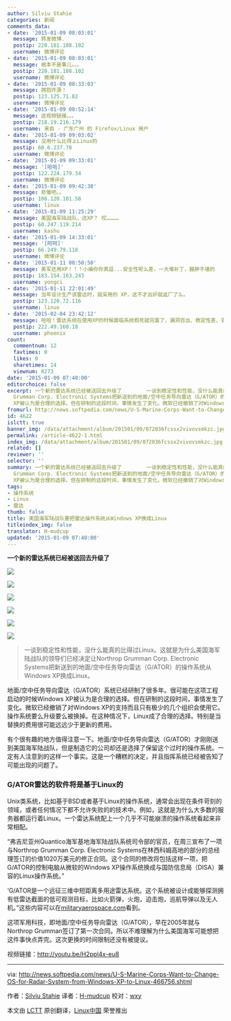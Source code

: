 ```yaml
---
author: Silviu Stahie
categories: 新闻
comments_data:
- date: '2015-01-09 08:03:01'
  message: 转发微博.
  postip: 220.181.108.102
  username: 微博评论
- date: '2015-01-09 08:03:01'
  message: 根本不是事儿。。。
  postip: 220.181.108.102
  username: 微博评论
- date: '2015-01-09 08:33:03'
  message: 拥抱开源！
  postip: 123.125.71.82
  username: 微博评论
- date: '2015-01-09 08:52:14'
  message: 这视频链接。。。
  postip: 218.19.216.179
  username: 来自 - 广东广州 的 Firefox/Linux 用户
- date: '2015-01-09 09:03:02'
  message: 没用什么比得上Linux的
  postip: 60.6.237.78
  username: 微博评论
- date: '2015-01-09 09:33:01'
  message: '[哈哈]'
  postip: 122.224.179.34
  username: 微博评论
- date: '2015-01-09 09:42:38'
  message: 悲催吧。。
  postip: 106.120.101.58
  username: linux
- date: '2015-01-09 11:25:29'
  message: 美国海军陆战队，还XP？ 哎…………
  postip: 60.247.119.214
  username: kashu
- date: '2015-01-09 14:33:01'
  message: '[呵呵]'
  postip: 66.249.79.118
  username: 微博评论
- date: '2015-01-11 08:50:50'
  message: 美军还用XP！！！小编你你真逗...安全性呢么差，一大堆补丁，臃肿不堪的
  postip: 183.154.163.243
  username: yongci
- date: '2015-01-11 22:01:49'
  message: 当年设计生产该雷达时，就采用的 XP，这不才出炉就返厂了么。
  postip: 123.120.72.116
  username: linux
- date: '2015-02-04 23:42:12'
  message: 哈哈！雷达系统在使用XP的时候面临系统假死就完蛋了，漏洞百出、稳定性差、安全性差，用XP作为雷达系统的基
  postip: 222.49.160.18
  username: phoenix
count:
  commentnum: 12
  favtimes: 0
  likes: 0
  sharetimes: 14
  viewnum: 8273
date: '2015-01-09 07:40:00'
editorchoice: false
excerpt: 一个新的雷达系统已经被送回去升级了        一谈到稳定性和性能，没什么能真的比得过Linux。这就是为什么美国海军陆战队的领导们已经决定让Northrop
  Grumman Corp. Electronic Systems把新送到的地面/空中任务导向雷达（G/ATOR）的操作系统从Windows XP换成Linux。  地面/空中任务导向雷达（G/ATOR）系统已经研制了很多年。很可能在这项工程启动的时候Windows
  XP被认为是合理的选择。但在研制的这段时间，事情发生了变化。微软已经撤销了对Windows XP的支持而且只有极少的几个组织会使用它。操作系统要么升级要么被换掉。在这种情况下，L
fromurl: http://news.softpedia.com/news/U-S-Marine-Corps-Want-to-Change-OS-for-Radar-System-from-Windows-XP-to-Linux-466756.shtml
id: 4622
islctt: true
banner_img: /data/attachment/album/201501/09/072036fcssx2vivovsmkzc.jpg
permalink: /article-4622-1.html
index_img: /data/attachment/album/201501/09/072036fcssx2vivovsmkzc.jpg.thumb.jpg
related: []
reviewer: ''
selector: ''
summary: 一个新的雷达系统已经被送回去升级了        一谈到稳定性和性能，没什么能真的比得过Linux。这就是为什么美国海军陆战队的领导们已经决定让Northrop
  Grumman Corp. Electronic Systems把新送到的地面/空中任务导向雷达（G/ATOR）的操作系统从Windows XP换成Linux。  地面/空中任务导向雷达（G/ATOR）系统已经研制了很多年。很可能在这项工程启动的时候Windows
  XP被认为是合理的选择。但在研制的这段时间，事情发生了变化。微软已经撤销了对Windows XP的支持而且只有极少的几个组织会使用它。操作系统要么升级要么被换掉。在这种情况下，L
tags:
- 操作系统
- Linux
- 雷达
thumb: false
title: 美国海军陆战队要把雷达操作系统从Windows XP换成Linux
titleindex_img: false
translator: H-mudcup
updated: '2015-01-09 07:40:00'
---
```


**一个新的雷达系统已经被送回去升级了**


![](/data/attachment/album/201501/09/072036fcssx2vivovsmkzc.jpg)


![](/data/attachment/album/201501/09/072037y747zfc7iad4b4i4.jpg)


![](/data/attachment/album/201501/09/072038cb3zaepfwndzbavt.jpg)


![](/data/attachment/album/201501/09/072039tbobo5896oetroth.jpg)


![](/data/attachment/album/201501/09/072040ylp5upfvpe0p33fx.jpg)


![](/data/attachment/album/201501/09/072041b86aurzrzv3fu1vf.jpg)



> 
> 一谈到稳定性和性能，没什么能真的比得过Linux。这就是为什么美国海军陆战队的领导们已经决定让Northrop Grumman Corp. Electronic Systems把新送到的地面/空中任务导向雷达（G/ATOR）的操作系统从Windows XP换成Linux。
> 
> 
> 


地面/空中任务导向雷达（G/ATOR）系统已经研制了很多年。很可能在这项工程启动的时候Windows XP被认为是合理的选择。但在研制的这段时间，事情发生了变化。微软已经撤销了对Windows XP的支持而且只有极少的几个组织会使用它。操作系统要么升级要么被换掉。在这种情况下，Linux成了合理的选择。特别是当替换的费用很可能远远少于更新的费用。


有个很有趣的地方值得注意一下。地面/空中任务导向雷达（G/ATOR）才刚刚送到美国海军陆战队，但是制造它的公司却还是选择了保留这个过时的操作系统。一定有人注意到的这样一个事实。这是一个糟糕的决定，并且指挥系统已经被告知了可能出现的问题了。


### G/ATOR雷达的软件将是基于Linux的


Unix类系统，比如基于BSD或者基于Linux的操作系统，通常会出现在条件苛刻的领域，或者任何情况下都不允许失败的的技术中。例如，这就是为什么大多数的服务器都运行着Linux。一个雷达系统配上一个几乎不可能崩溃的操作系统看起来非常相配。


“弗吉尼亚州Quantico海军基地海军陆战队系统司令部的官员，在周三宣布了一项与Northrop Grumman Corp. Electronic Systems在林西科姆高地的部分的总经理签订的价值1020万美元的修正合同。这个合同的修改将包括这样一项，把G/ATOR的控制电脑从微软的Windows XP操作系统换成与国防信息局（DISA）兼容的Linux操作系统。”


‘G/ATOR是一个远征三维中短距离多用途雷达系统。这个系统被设计成能够探测拥有低雷达截面的低可观测目标，比如火箭弹，火炮，迫击炮，巡航导弹以及无人机。”这些内容可以在[militaryaerospace.com](http://www.militaryaerospace.com/articles/2014/12/gator-linux-software.html)看到。


这项军用科技，即地面/空中任务导向雷达（G/ATOR），早在2005年就与Northrop Grumman签订了第一次合同。所以不难理解为什么美国海军可能想把这件事快点弄完。这次更换的时间限制还没有被提议。


视频链接：<http://youtu.be/H2ppl4x-eu8>




---


via: <http://news.softpedia.com/news/U-S-Marine-Corps-Want-to-Change-OS-for-Radar-System-from-Windows-XP-to-Linux-466756.shtml>


作者：[Silviu Stahie](http://news.softpedia.com/editors/browse/silviu-stahie) 译者：[H-mudcup](https://github.com/H-mudcup) 校对：[wxy](https://github.com/wxy)


本文由 [LCTT](https://github.com/LCTT/TranslateProject) 原创翻译，[Linux中国](http://linux.cn/) 荣誉推出